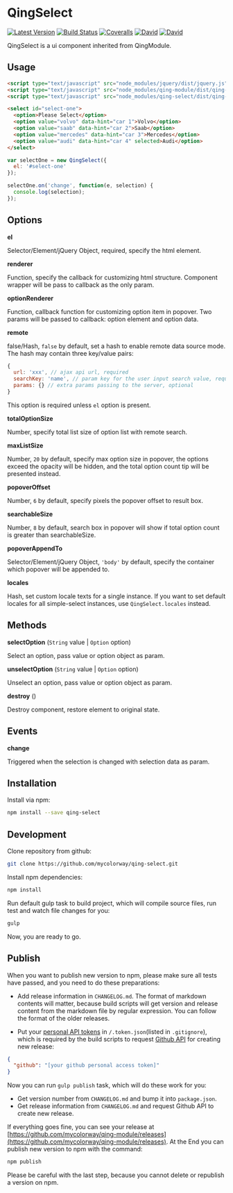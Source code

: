 # QingSelect

[![Latest Version](https://img.shields.io/npm/v/qing-select.svg)](https://www.npmjs.com/package/qing-select)
[![Build Status](https://img.shields.io/travis/mycolorway/qing-select.svg)](https://travis-ci.org/mycolorway/qing-select)
[![Coveralls](https://img.shields.io/coveralls/mycolorway/qing-select.svg)](https://coveralls.io/github/mycolorway/qing-select)
[![David](https://img.shields.io/david/mycolorway/qing-select.svg)](https://david-dm.org/mycolorway/qing-select)
[![David](https://img.shields.io/david/dev/mycolorway/qing-select.svg)](https://david-dm.org/mycolorway/qing-select#info=devDependencies)

QingSelect is a ui component inherited from QingModule.

## Usage

```html
<script type="text/javascript" src="node_modules/jquery/dist/jquery.js"></script>
<script type="text/javascript" src="node_modules/qing-module/dist/qing-module.js"></script>
<script type="text/javascript" src="node_modules/qing-select/dist/qing-select.js"></script>

<select id="select-one">
  <option>Please Select</option>
  <option value="volvo" data-hint="car 1">Volvo</option>
  <option value="saab" data-hint="car 2">Saab</option>
  <option value="mercedes" data-hint="car 3">Mercedes</option>
  <option value="audi" data-hint="car 4" selected>Audi</option>
</select>
```

```js
var selectOne = new QingSelect({
  el: '#select-one'
});

selectOne.on('change', function(e, selection) {
  console.log(selection);
});
```

## Options

__el__

Selector/Element/jQuery Object, required, specify the html element.

__renderer__

Function, specify the callback for customizing html structure. Component wrapper will be pass to callback as the only param.

__optionRenderer__

Function, callback function for customizing option item in popover. Two params will be passed to callback: option element and option data.

__remote__

false/Hash, `false` by default, set a hash to enable remote data source mode. The hash may contain three key/value pairs:

```js
{
  url: 'xxx', // ajax api url, required
  searchKey: 'name', // param key for the user input search value, required
  params: {} // extra params passing to the server, optional
}
```

This option is required unless `el` option is present.

__totalOptionSize__

Number, specify total list size of option list with remote search.

__maxListSize__

Number, `20` by default, specify max option size in popover, the options exceed the opacity will be hidden, and the total option count tip will be presented instead.

__popoverOffset__

Number, `6` by default, specify pixels the popover offset to result box.

__searchableSize__

Number, `8` by default, search box in popover will show if total option count is greater than searchableSize.

__popoverAppendTo__

Selector/Element/jQuery Object, `'body'` by default, specify the container which popover will be appended to.

__locales__

Hash, set custom locale texts for a single instance. If you want to set default locales for all simple-select instances, use `QingSelect.locales` instead.


## Methods

__selectOption__ (`String` value | `Option` option)

Select an option, pass value or option object as param.

__unselectOption__ (`String` value | `Option` option)

Unselect an option, pass value or option object as param.

__destroy__ ()

Destroy component, restore element to original state.

## Events

__change__

Triggered when the selection is changed with selection data as param.


## Installation

Install via npm:

```bash
npm install --save qing-select
```

## Development

Clone repository from github:

```bash
git clone https://github.com/mycolorway/qing-select.git
```

Install npm dependencies:

```bash
npm install
```

Run default gulp task to build project, which will compile source files, run test and watch file changes for you:

```bash
gulp
```

Now, you are ready to go.

## Publish

When you want to publish new version to npm, please make sure all tests have passed, and you need to do these preparations:

* Add release information in `CHANGELOG.md`. The format of markdown contents will matter, because build scripts will get version and release content from the markdown file by regular expression. You can follow the format of the older releases.

* Put your [personal API tokens](https://github.com/blog/1509-personal-api-tokens) in `/.token.json`(listed in `.gitignore`), which is required by the build scripts to request [Github API](https://developer.github.com/v3/) for creating new release:

```json
{
  "github": "[your github personal access token]"
}
```

Now you can run `gulp publish` task, which will do these work for you:

* Get version number from `CHANGELOG.md` and bump it into `package.json`.
* Get release information from `CHANGELOG.md` and request Github API to create new release.

If everything goes fine, you can see your release at [https://github.com/mycolorway/qing-module/releases](https://github.com/mycolorway/qing-module/releases). At the End you can publish new version to npm with the command:

```bash
npm publish
```

Please be careful with the last step, because you cannot delete or republish a version on npm.
